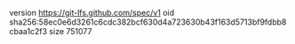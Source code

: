 version https://git-lfs.github.com/spec/v1
oid sha256:58ec0e6d3261c6cdc382bcf630d4a723630b43f163d5713bf9fdbb8cbaa1c2f3
size 751077
